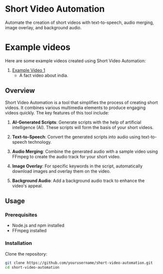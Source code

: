 # Short Video Automation

Automate the creation of short videos with text-to-speech, audio merging, image overlay, and background audio.


# Example videos
Here are some example videos created using Short Video Automation:

1. [Example Video 1]([https://example.com/video1.mp4](https://github.com/ChetanXpro/short-video-automation/assets/107798155/860d7108-af86-459a-816e-e5e9c3bf64e2))
   - A fact video about india.







## Overview

Short Video Automation is a tool that simplifies the process of creating short videos. It combines various multimedia elements to produce engaging videos quickly. The key features of this tool include:

1. **AI-Generated Scripts**: Generate scripts with the help of artificial intelligence (AI). These scripts will form the basis of your short videos.

2. **Text-to-Speech**: Convert the generated scripts into audio using text-to-speech technology.

3. **Audio Merging**: Combine the generated audio with a sample video using FFmpeg to create the audio track for your short video.

4. **Image Overlay**: For specific keywords in the script, automatically download images and overlay them on the video.

5. **Background Audio**: Add a background audio track to enhance the video's appeal.

## Usage

### Prerequisites

- Node.js and npm installed
- FFmpeg installed

### Installation

Clone the repository:

```bash
git clone https://github.com/yourusername/short-video-automation.git
cd short-video-automation
